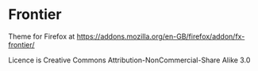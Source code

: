 # Frontier

Theme for Firefox at https://addons.mozilla.org/en-GB/firefox/addon/fx-frontier/

Licence is Creative Commons Attribution-NonCommercial-Share Alike 3.0
